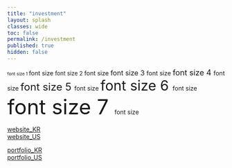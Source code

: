 ```yaml
---
title: "investment"
layout: splash
classes: wide
toc: false
permalink: /investment
published: true
hidden: false
---
```


<font size="1"> font size 1 </font>font size
<font size="2"> font size 2 </font>font size
<font size="3"> font size 3 </font>font size
<font size="4"> font size 4 </font>font size
<font size="5"> font size 5 </font>font size
<font size="6"> font size 6 </font>font size
<font size="7"> font size 7 </font>font size

[website_KR](/investment/website_KR)<br>
[website_US](/investment/website_US)<br>

[portfolio_KR](/investment/portfolio_KR)<br>
[portfolio_US](/investment/portfolio_US) <br>
